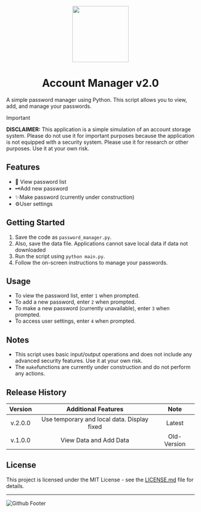 <p align="center">
<img src="https://github.com/shabir-mp/Account-Manager/assets/133546000/af778942-9d02-4199-be1f-895e9cd72ae2" width="150" />
<h1 align="center">Account Manager v2.0</h1>
</p>

A simple password manager using Python. This script allows you to view, add, and manage your passwords.

> [!IMPORTANT]
> **DISCLAIMER:** This application is a simple simulation of an account storage system. Please do not use it for important purposes because the application is not equipped with a security system. Please use it for research or other purposes. Use it at your own risk.

## Features

* 🔎 View password list 
* 🗝️Add new password
* ✨Make password (currently under construction)
* ⚙️User settings

## Getting Started

1. Save the code as `password_manager.py`.
2. Also, save the data file. Applications cannot save local data if data not downloaded
3. Run the script using `python main.py`.
4. Follow the on-screen instructions to manage your passwords.

## Usage

* To view the password list, enter `1` when prompted.
* To add a new password, enter `2` when prompted.
* To make a new password (currently unavailable), enter `3` when prompted.
* To access user settings, enter `4` when prompted.

## Notes

* This script uses basic input/output operations and does not include any advanced security features. Use it at your own risk.
* The `make`functions are currently under construction and do not perform any actions.

## Release History
| Version | Additional Features | Note |
| :------: | :------: | :------: |
| v.2.0.0 | Use temporary and local data. Display fixed | Latest |
| v.1.0.0 | View Data and Add Data | Old-Version |

## License

This project is licensed under the MIT License - see the [LICENSE.md](LICENSE.md) file for details.

-----------------------------------------------------------------------------------------
![Github Footer](https://github.com/shabir-mp/Kereta-Api-Indonesia-Booking-System/assets/133546000/c1833fe4-f470-494f-99e7-d583421625be)

